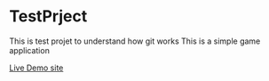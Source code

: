 TestPrject
==========

This is test projet to understand how git works
This is a simple game application 


<a href="http://championhk.comze.com/TestPrject/">Live Demo site</a>